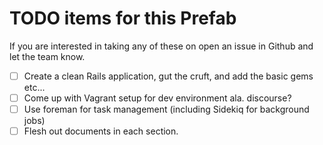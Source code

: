 # TODO items for this Prefab

If you are interested in taking any of these on open an issue in Github and let the team know.

 - [ ] Create a clean Rails application, gut the cruft, and add the basic gems etc...
 - [ ] Come up with Vagrant setup for dev environment ala. discourse?
 - [ ] Use foreman for task management (including Sidekiq for background jobs)
 - [ ] Flesh out documents in each section.

